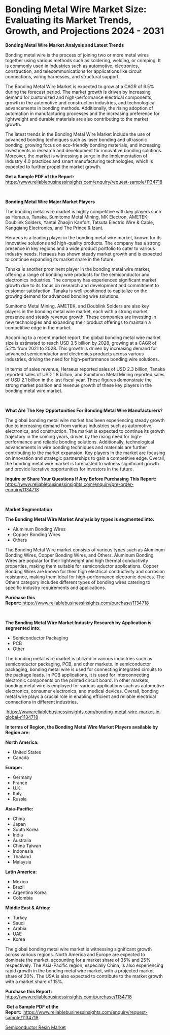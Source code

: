 <p><h1>Bonding Metal Wire Market Size: Evaluating its Market Trends, Growth, and Projections 2024 - 2031</h1></p><p><strong>Bonding Metal Wire Market Analysis and Latest Trends</strong></p>
<p><p>Bonding metal wire is the process of joining two or more metal wires together using various methods such as soldering, welding, or crimping. It is commonly used in industries such as automotive, electronics, construction, and telecommunications for applications like circuit connections, wiring harnesses, and structural support.</p><p>The Bonding Metal Wire Market is expected to grow at a CAGR of 6.5% during the forecast period. The market growth is driven by increasing demand for customized and high-performance electrical components, growth in the automotive and construction industries, and technological advancements in bonding methods. Additionally, the rising adoption of automation in manufacturing processes and the increasing preference for lightweight and durable materials are also contributing to the market growth.</p><p>The latest trends in the Bonding Metal Wire Market include the use of advanced bonding techniques such as laser bonding and ultrasonic bonding, growing focus on eco-friendly bonding materials, and increasing investments in research and development for innovative bonding solutions. Moreover, the market is witnessing a surge in the implementation of Industry 4.0 practices and smart manufacturing technologies, which is expected to further propel the market growth.</p></p>
<p><strong>Get a Sample PDF of the Report:&nbsp;</strong> <a href="https://www.reliablebusinessinsights.com/enquiry/request-sample/1134718">https://www.reliablebusinessinsights.com/enquiry/request-sample/1134718</a></p>
<p>&nbsp;</p>
<p><strong>Bonding Metal Wire Major Market Players</strong></p>
<p><p>The bonding metal wire market is highly competitive with key players such as Heraeus, Tanaka, Sumitomo Metal Mining, MK Electron, AMETEK, Doublink Solders, Yantai Zhaojin Kanfort, Tatsuta Electric Wire & Cable, Kangqiang Electronics, and The Prince & Izant.</p><p>Heraeus is a leading player in the bonding metal wire market, known for its innovative solutions and high-quality products. The company has a strong presence in key regions and a wide product portfolio to cater to various industry needs. Heraeus has shown steady market growth and is expected to continue expanding its market share in the future.</p><p>Tanaka is another prominent player in the bonding metal wire market, offering a range of bonding wire products for the semiconductor and electronics industries. The company has experienced significant market growth due to its focus on research and development and commitment to customer satisfaction. Tanaka is well-positioned to capitalize on the growing demand for advanced bonding wire solutions.</p><p>Sumitomo Metal Mining, AMETEK, and Doublink Solders are also key players in the bonding metal wire market, each with a strong market presence and steady revenue growth. These companies are investing in new technologies and expanding their product offerings to maintain a competitive edge in the market.</p><p>According to a recent market report, the global bonding metal wire market size is estimated to reach USD 3.5 billion by 2028, growing at a CAGR of 5.2% from 2021 to 2028. This growth is driven by increasing demand for advanced semiconductor and electronics products across various industries, driving the need for high-performance bonding wire solutions.</p><p>In terms of sales revenue, Heraeus reported sales of USD 2.3 billion, Tanaka reported sales of USD 1.8 billion, and Sumitomo Metal Mining reported sales of USD 2.1 billion in the last fiscal year. These figures demonstrate the strong market position and revenue growth of these key players in the bonding metal wire market.</p></p>
<p>&nbsp;</p>
<p><strong>What Are The Key Opportunities For Bonding Metal Wire Manufacturers?</strong></p>
<p><p>The global bonding metal wire market has been experiencing steady growth due to increasing demand from various industries such as automotive, electronics, and construction. The market is expected to continue its growth trajectory in the coming years, driven by the rising need for high-performance and reliable bonding solutions. Additionally, technological advancements in wire bonding techniques and materials are further contributing to the market expansion. Key players in the market are focusing on innovation and strategic partnerships to gain a competitive edge. Overall, the bonding metal wire market is forecasted to witness significant growth and provide lucrative opportunities for investors in the future.</p></p>
<p><strong>Inquire or Share Your Questions If Any Before Purchasing This Report:</strong> <a href="https://www.reliablebusinessinsights.com/enquiry/pre-order-enquiry/1134718">https://www.reliablebusinessinsights.com/enquiry/pre-order-enquiry/1134718</a></p>
<p>&nbsp;</p>
<p><strong>Market Segmentation</strong></p>
<p><strong>The Bonding Metal Wire Market Analysis by types is segmented into:</strong></p>
<p><ul><li>Aluminum Bonding Wires</li><li>Copper Bonding Wires</li><li>Others</li></ul></p>
<p><p>The Bonding Metal Wire market consists of various types such as Aluminum Bonding Wires, Copper Bonding Wires, and Others. Aluminum Bonding Wires are popular for their lightweight and high thermal conductivity properties, making them suitable for semiconductor applications. Copper Bonding Wires are known for their high electrical conductivity and corrosion resistance, making them ideal for high-performance electronic devices. The Others category includes different types of bonding wires catering to specific industry requirements and applications.</p></p>
<p><strong>Purchase this Report:&nbsp;</strong><a href="https://www.reliablebusinessinsights.com/purchase/1134718">https://www.reliablebusinessinsights.com/purchase/1134718</a></p>
<p>&nbsp;</p>
<p><strong>The Bonding Metal Wire Market Industry Research by Application is segmented into:</strong></p>
<p><ul><li>Semiconductor Packaging</li><li>PCB</li><li>Other</li></ul></p>
<p><p>The bonding metal wire market is utilized in various industries such as semiconductor packaging, PCB, and other markets. In semiconductor packaging, bonding metal wire is used for connecting integrated circuits to the package leads. In PCB applications, it is used for interconnecting electronic components on the printed circuit board. In other markets, bonding metal wire is employed for various applications such as automotive electronics, consumer electronics, and medical devices. Overall, bonding metal wire plays a crucial role in enabling efficient and reliable electrical connections in different industries.</p></p>
<p><a href="https://www.reliablebusinessinsights.com/bonding-metal-wire-market-in-global-r1134718">&nbsp;https://www.reliablebusinessinsights.com/bonding-metal-wire-market-in-global-r1134718</a></p>
<p><strong>In terms of Region, the Bonding Metal Wire Market Players available by Region are:</strong></p>
<p>
    <p> <strong> North America: </strong>
        <ul>
            <li>United States</li>
            <li>Canada</li>
        </ul>
        </p> 
    <p> <strong> Europe: </strong>
        <ul>
            <li>Germany</li>
            <li>France</li>
            <li>U.K.</li>
            <li>Italy</li>
            <li>Russia</li>
        </ul>
        </p> 
    <p> <strong> Asia-Pacific: </strong>
        <ul>
            <li>China</li>
            <li>Japan</li>
            <li>South Korea</li>
            <li>India</li>
            <li>Australia</li>
            <li>China Taiwan</li>
            <li>Indonesia</li>
            <li>Thailand</li>
            <li>Malaysia</li>
        </ul>
        </p> 
    <p> <strong> Latin America: </strong>
        <ul>
            <li>Mexico</li>
            <li>Brazil</li>
            <li>Argentina Korea</li>
            <li>Colombia</li>
        </ul>
        </p> 
    <p> <strong> Middle East & Africa: </strong>
        <ul>
            <li>Turkey</li>
            <li>Saudi</li>
            <li>Arabia</li>
            <li>UAE</li>
            <li>Korea</li>
        </ul>
    </p>
    </p>
<p><p>The global bonding metal wire market is witnessing significant growth across various regions. North America and Europe are expected to dominate the market, accounting for a market share of 35% and 25% respectively. The Asia-Pacific region, especially China, is also experiencing rapid growth in the bonding metal wire market, with a projected market share of 20%. The USA is also expected to contribute to the market growth with a market share of 15%.</p></p>
<p><strong>Purchase this Report: </strong><a href="https://www.reliablebusinessinsights.com/purchase/1134718">https://www.reliablebusinessinsights.com/purchase/1134718</a></p>
<p>&nbsp;<strong>Get a Sample PDF of the Report:&nbsp;&nbsp;</strong><a href="https://www.reliablebusinessinsights.com/enquiry/request-sample/1134718">https://www.reliablebusinessinsights.com/enquiry/request-sample/1134718</a></p>
<p><strong></strong></p>
<p><p><a href="https://github.com/vimar16th/Market-Research-Report-List-4/blob/main/semiconductor-resin-market.md">Semiconductor Resin Market</a></p></p>